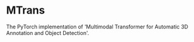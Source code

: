 # MTrans
The PyTorch implementation of 'Multimodal Transformer for Automatic 3D Annotation and Object Detection'.
